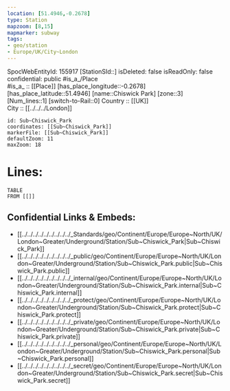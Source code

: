 ```yaml
---
location: [51.4946,-0.2678] 
type: Station 
mapzoom: [8,15] 
mapmarker: subway 
tags:
- geo/station
- Europe/UK/City~London
---
```

SpocWebEntityId: 155917
[StationSId::] 
isDeleted: false
isReadOnly: false
confidential: public
#is_a_/Place  
#is_a_ :: [[Place]] 
[has_place_longitude::-0.2678] 
[has_place_latitude::51.4946] 
[name::Chiswick Park] 
[zone::3] 
[Num_lines::1] 
[switch-to-Rail::0] 
Country :: [[UK]]  
City :: [[../../../London]]  


```leaflet
id: Sub~Chiswick_Park
coordinates: [[Sub~Chiswick_Park]] 
markerFile: [[Sub~Chiswick_Park]] 
defaultZoom: 11 
maxZoom: 18
```


# Lines: 
```dataview
TABLE 
FROM [[]] 
```

## Confidential Links & Embeds: 
- [[../../../../../../../../../_Standards/geo/Continent/Europe/Europe~North/UK/London~Greater/Underground/Station/Sub~Chiswick_Park|Sub~Chiswick_Park]] 
- [[../../../../../../../../../_public/geo/Continent/Europe/Europe~North/UK/London~Greater/Underground/Station/Sub~Chiswick_Park.public|Sub~Chiswick_Park.public]] 
- [[../../../../../../../../../_internal/geo/Continent/Europe/Europe~North/UK/London~Greater/Underground/Station/Sub~Chiswick_Park.internal|Sub~Chiswick_Park.internal]] 
- [[../../../../../../../../../_protect/geo/Continent/Europe/Europe~North/UK/London~Greater/Underground/Station/Sub~Chiswick_Park.protect|Sub~Chiswick_Park.protect]] 
- [[../../../../../../../../../_private/geo/Continent/Europe/Europe~North/UK/London~Greater/Underground/Station/Sub~Chiswick_Park.private|Sub~Chiswick_Park.private]] 
- [[../../../../../../../../../_personal/geo/Continent/Europe/Europe~North/UK/London~Greater/Underground/Station/Sub~Chiswick_Park.personal|Sub~Chiswick_Park.personal]] 
- [[../../../../../../../../../_secret/geo/Continent/Europe/Europe~North/UK/London~Greater/Underground/Station/Sub~Chiswick_Park.secret|Sub~Chiswick_Park.secret]] 
